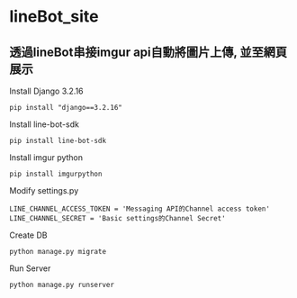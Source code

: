 # lineBot_site
## 透過lineBot串接imgur api自動將圖片上傳, 並至網頁展示

Install Django 3.2.16

    pip install "django==3.2.16"

Install line-bot-sdk

    pip install line-bot-sdk

Install imgur python

    pip install imgurpython

Modify settings.py

    LINE_CHANNEL_ACCESS_TOKEN = 'Messaging API的Channel access token'
    LINE_CHANNEL_SECRET = 'Basic settings的Channel Secret'

Create DB

    python manage.py migrate

Run Server

    python manage.py runserver
